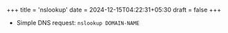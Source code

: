 +++
title = 'nslookup'
date = 2024-12-15T04:22:31+05:30
draft = false
+++

- Simple DNS request: `nslookup DOMAIN-NAME`